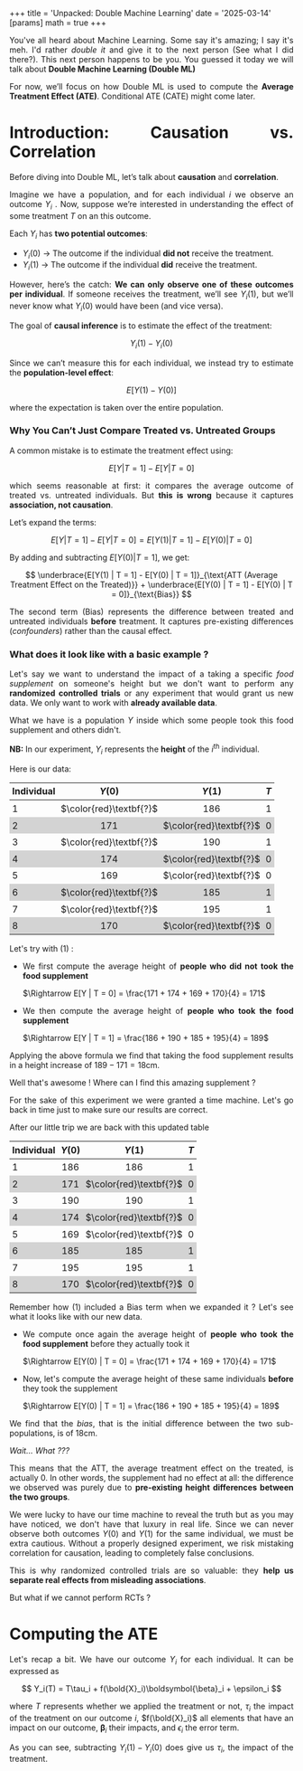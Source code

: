 +++
title = 'Unpacked: Double Machine Learning'
date = '2025-03-14'
[params]
  math = true
+++

<div style="text-align: justify">
<style>
    table {
        width: 100%;
    }
    table :is(td, th) {
      padding: 0.3em;
    }
tr:nth-child(even) {
  background-color: lightgray;
}
</style>

You've all heard about Machine Learning. Some say it's amazing; I say it's meh. I'd rather _double it_ and give it to the next person (See what I did there?). This next person happens to be you. You guessed it today we will talk about **Double Machine Learning (Double ML)**

For now, we’ll focus on how Double ML is used to compute the **Average Treatment Effect (ATE)**. Conditional ATE (CATE) might come later.

# Introduction: Causation vs. Correlation

Before diving into Double ML, let’s talk about **causation** and **correlation**.

Imagine we have a population, and for each individual $i$ we observe an outcome $Y_i$ . Now, suppose we’re interested in understanding the effect of some treatment $T$ on an this outcome.

Each $Y_i$ has **two potential outcomes**:

- $Y_i(0)$ → The outcome if the individual **did not** receive the treatment.
- $Y_i(1)$ → The outcome if the individual **did** receive the treatment.

However, here’s the catch: **We can only observe one of these outcomes per individual**. If someone receives the treatment, we’ll see $Y_i(1)$, but we’ll never know what $Y_i(0)$ would have been (and vice versa).

The goal of **causal inference** is to estimate the effect of the treatment:

$$
Y_i(1) - Y_i(0)
$$

Since we can’t measure this for each individual, we instead try to estimate the **population-level effect**:

$$
E[Y(1) - Y(0)]
$$

where the expectation is taken over the entire population.

### Why You Can’t Just Compare Treated vs. Untreated Groups

A common mistake is to estimate the treatment effect using:

$$
\begin{equation}
E[Y | T = 1] - E[Y | T = 0]
\end{equation}
$$

which seems reasonable at first: it compares the average outcome of treated vs. untreated individuals. But **this is wrong** because it captures **association, not causation**.

Let’s expand the terms:

$$
E[Y | T = 1] - E[Y | T = 0] = E[Y(1) | T = 1] - E[Y(0) | T = 0]
$$

By adding and subtracting $E[Y(0) | T = 1]$, we get:

$$
\underbrace{E[Y(1) | T = 1] - E[Y(0) | T = 1]}_{\text{ATT (Average Treatment Effect on the Treated)}} + \underbrace{E[Y(0) | T = 1] - E[Y(0) | T = 0]}_{\text{Bias}}
$$

The second term (Bias) represents the difference between treated and untreated individuals **before** treatment. It captures pre-existing differences (_confounders_) rather than the causal effect.

### What does it look like with a basic example ?

Let's say we want to understand the impact of a taking a specific _food supplement_ on someone's height but we don't want to perform any **randomized controlled trials** or any experiment that would grant us new data. We only want to work with **already available data**.

What we have is a population $Y$ inside which some people took this food supplement and others didn't.

**NB:** In our experiment, $Y_i$ represents the **height** of the $i^{\text{th}}$ individual.

Here is our data:

| $\text{Individual}$ |         $Y(0)$          |         $Y(1)$          | $T$ |
| :------------------ | :---------------------: | :---------------------: | :-: |
| $1$                 | $\color{red}\textbf{?}$ |          $186$          | $1$ |
| $2$                 |          $171$          | $\color{red}\textbf{?}$ | $0$ |
| $3$                 | $\color{red}\textbf{?}$ |          $190$          | $1$ |
| $4$                 |          $174$          | $\color{red}\textbf{?}$ | $0$ |
| $5$                 |          $169$          | $\color{red}\textbf{?}$ | $0$ |
| $6$                 | $\color{red}\textbf{?}$ |          $185$          | $1$ |
| $7$                 | $\color{red}\textbf{?}$ |          $195$          | $1$ |
| $8$                 |          $170$          | $\color{red}\textbf{?}$ | $0$ |

Let's try with $(1)$ :

- We first compute the average height of **people who did not took the food supplement**

  $\Rightarrow E[Y | T = 0] = \frac{171 + 174 + 169 + 170}{4} = 171$

- We then compute the average height of **people who took the food supplement**

  $\Rightarrow E[Y | T = 1] = \frac{186 + 190 + 185 + 195}{4} = 189$

Applying the above formula we find that taking the food supplement results in a height increase of $189 - 171 = 18\text{cm}$.

Well that's awesome ! Where can I find this amazing supplement ?

For the sake of this experiment we were granted a time machine. Let's go back in time just to make sure our results are correct.

After our little trip we are back with this updated table

| $\text{Individual}$ | $Y(0)$ |         $Y(1)$          | $T$ |
| :------------------ | :----: | :---------------------: | :-: |
| $1$                 | $186$  |          $186$          | $1$ |
| $2$                 | $171$  | $\color{red}\textbf{?}$ | $0$ |
| $3$                 | $190$  |          $190$          | $1$ |
| $4$                 | $174$  | $\color{red}\textbf{?}$ | $0$ |
| $5$                 | $169$  | $\color{red}\textbf{?}$ | $0$ |
| $6$                 | $185$  |          $185$          | $1$ |
| $7$                 | $195$  |          $195$          | $1$ |
| $8$                 | $170$  | $\color{red}\textbf{?}$ | $0$ |

Remember how $(1)$ included a $\text{Bias}$ term when we expanded it ? Let's see what it looks like with our new data.

- We compute once again the average height of **people who took the food supplement** before they actually took it

  $\Rightarrow E[Y(0) | T = 0] = \frac{171 + 174 + 169 + 170}{4} = 171$

- Now, let's compute the average height of these same individuals **before** they took the supplement

  $\Rightarrow E[Y(0) | T = 1] = \frac{186 + 190 + 185 + 195}{4} = 189$

We find that the _bias_, that is the initial difference between the two sub-populations, is of $18 \text{cm}$.

_Wait... What ???_

This means that the $\text{ATT}$, the average treatment effect on the treated, is actually $\text{0}$. In other words, the supplement had no effect at all: the difference we observed was purely due to **pre-existing height differences between the two groups**.

We were lucky to have our time machine to reveal the truth but as you may have noticed, we don't have that luxury in real life. Since we can never observe both outcomes $Y(0)$ and $Y(1)$ for the same individual, we must be extra cautious. Without a properly designed experiment, we risk mistaking correlation for causation, leading to completely false conclusions.

This is why randomized controlled trials are so valuable: they **help us separate real effects from misleading associations**.

But what if we cannot perform RCTs ?

# Computing the ATE

Let's recap a bit. We have our outcome $Y_i$ for each individual. It can be expressed as

$$
Y_i(T) = T\tau_i + f(\bold{X}_i)\boldsymbol{\beta}_i + \epsilon_i
$$

where $T$ represents whether we applied the treatment or not, $\tau_i$ the impact of the treatment on our outcome $i$, $f(\bold{X}_i)$ all elements that have an impact on our outcome, $\boldsymbol{\beta}_i$ their impacts, and $\epsilon_i$ the error term.

As you can see, subtracting $Y_i(1) - Y_i(0)$ does give us $\tau_i$, the impact of the treatment.
